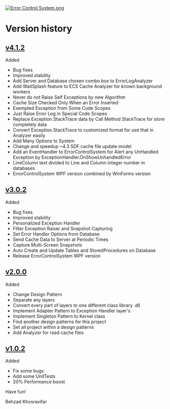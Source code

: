 [![Error Control System.png](https://raw.githubusercontent.com/Behzadkhosravifar/ErrorControlSystem/master/Images/Error%20Control%20System.png)](https://github.com/Behzadkhosravifar/ErrorControlSystem)

# Version history

## [v4.1.2]()

Added

* Bug fixes
* Improved stability
* Add Server and Database chosen combo box to ErrorLogAnalyzer
* Add WaitSplash feature to ECS Cache Analyzer for known background workers
* Never do not Raise Self Exceptions by new Algorithm
* Cache Size Checked Only When an Error Inserted
* Exempted Exception from Some Code Scopes
* Just Raise Error Log in Special Code Scopes
* Replace Exception.StackTrace data by Call Method StackTrace for store completely data
* Convert Exception.StackTrace to customized format for use that in Analyzer easily
* Add Many Options to System
* Change and speedup ~4.3 SDF cache file update model
* Add an EventHandler to ErrorControlSystem for Alert any UnHandled Exception by ExceptionHandler.OnShowUnhandledError
* LineColumn text divided to Line and Column integer number in databases
* ErrorControlSystem WPF version combined by WinForms version



## [v3.0.2](https://github.com/Behzadkhosravifar/ErrorControlSystem/archive/v3.0.zip)

Added

* Bug fixes
* Improved stability
* Personalized Exception Handler
* Filter Exception Raiser and Snapshot Capturing
* Set Error Handler Options from Database
* Send Cache Data to Server at Periodic Times
* Capture Multi-Screen Snapshots
* Auto Create and Update Tables and StoredProcedures on Database
* Release ErrorControlSystem WPF version


## [v2.0.0](https://github.com/Behzadkhosravifar/ErrorControlSystem/archive/v2.0.zip)

Added

* Change Design Pattern
* Separate any layers
* Convert every part of layers to one different class library .dll
* Implement Adapter Pattern to Exception Handler layer's
* Implement Singleton Pattern to Kernel class
* Find another design patterns for this project
* Set all project within a design patterns
* Add Analyzer for read cache files



## [v1.0.2](https://github.com/Behzadkhosravifar/ErrorControlSystem/archive/v1.0.zip)

Added

* Fix some bugs
* Add some UnitTests
* 20% Performance boost



Have fun!

Behzad Khosravifar
